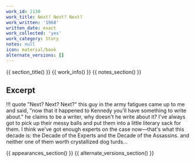 ```yaml
---
work_id: 2130
work_title: Next? Next? Next?
work_written: '1968'
written_date: exact
work_collected: 'yes'
work_category: Story
notes: null
icon: material/book
alternate_versions: []
---
```


{{ section_title() }}
{{ work_info() }}
{{ notes_section() }}
## Excerpt
!!! quote "Next? Next? Next?"
    this guy in the army fatigues came up to me and said, "now that it happened to Kennedy you'll have something to write about." he claims to be a writer, why doesn't he write about it? I've always got to pick up their messy balls and put them into a little literary sack for them. I think we've got enough experts on the case now—that's what this decade is: the Decade of the Experts and the Decade of the Assassins. and neither one of them worth crystallized dog turds...

{{ appearances_section() }}
{{ alternate_versions_section() }}